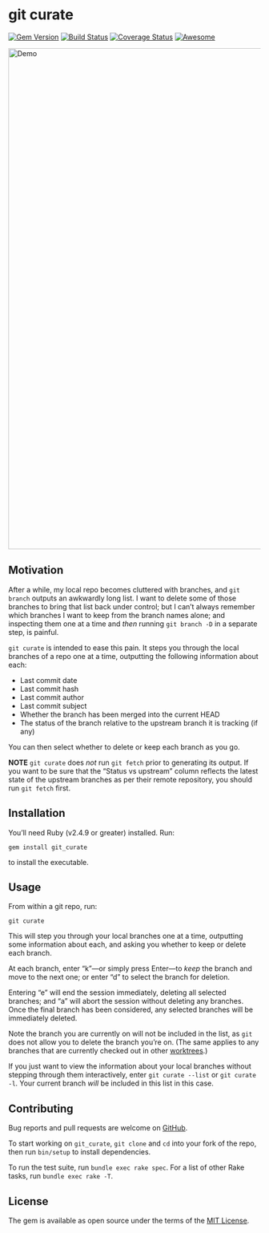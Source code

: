 # git curate

[![Gem Version][GV img]][Gem Version]
[![Build Status][BS img]][Build Status]
[![Coverage Status][CS img]][Coverage Status]
[![Awesome][AR img]][Awesome Ruby]

<img src="https://raw.githubusercontent.com/matt-harvey/git_curate/master/assets/demo.gif" width="1000" alt="Demo" />

## Motivation

After a while, my local repo becomes cluttered with branches, and `git branch` outputs an awkwardly
long list. I want to delete some of those branches to bring that list back under control; but I
can&#8217;t always remember which branches I want to keep from the branch names alone; and inspecting them
one at a time and _then_ running `git branch -D` in a separate step, is painful.

`git curate` is intended to ease this pain. It steps you through the local branches of a repo one at
a time, outputting the following information about each:

* Last commit date
* Last commit hash
* Last commit author
* Last commit subject
* Whether the branch has been merged into the current HEAD
* The status of the branch relative to the upstream branch it is tracking (if any)

You can then select whether to delete or keep each branch as you go.

**NOTE** `git curate` does _not_ run `git fetch` prior to generating its output. If you want to
be sure that the &ldquo;Status vs upstream&rdquo; column reflects the latest state of the upstream branches
as per their remote repository, you should run `git fetch` first.

## Installation

You&#8217;ll need Ruby (v2.4.9 or greater) installed. Run:

```
gem install git_curate
```

to install the executable.

## Usage

From within a git repo, run:

```
git curate
```

This will step you through your local branches one at a time, outputting some information about
each, and asking you whether to keep or delete each branch.

At each branch, enter &ldquo;k&rdquo;&mdash;or simply press Enter&mdash;to _keep_ the branch and move to the next one;
or enter &ldquo;d&rdquo; to select the branch for deletion.

Entering &ldquo;e&rdquo; will end the session immediately, deleting all selected branches; and &ldquo;a&rdquo; will
abort the session without deleting any branches. Once the final branch has been considered,
any selected branches will be immediately deleted.

Note the branch you are currently on will not be included in the list, as `git` does not allow you to delete
the branch you&#8217;re on. (The same applies to any branches that are currently checked out in other
[worktrees](https://git-scm.com/docs/git-worktree).)

If you just want to view the information about your local branches without stepping through
them interactively, enter `git curate --list` or `git curate -l`. Your current branch _will_
be included in this list in this case.

## Contributing

Bug reports and pull requests are welcome on [GitHub](https://github.com/matt-harvey/git_curate).

To start working on `git_curate`, `git clone` and `cd` into your fork of the repo, then run `bin/setup` to
install dependencies.

To run the test suite, run `bundle exec rake spec`. For a list of other Rake tasks, run `bundle exec rake -T`.

## License

The gem is available as open source under the terms of the [MIT License](http://opensource.org/licenses/MIT).

[Gem Version]: https://rubygems.org/gems/git_curate
[Build Status]: https://github.com/matt-harvey/git_curate/actions/workflows/tests.yml
[Coverage Status]: https://coveralls.io/github/matt-harvey/git_curate
[Awesome Ruby]: https://awesome-ruby.com/#-git-tools

[GV img]: https://img.shields.io/gem/v/git_curate.svg
[BS img]: https://github.com/matt-harvey/git_curate/actions/workflows/tests.yml/badge.svg
[CS img]: https://img.shields.io/coveralls/matt-harvey/git_curate.svg
[AR img]: https://cdn.rawgit.com/sindresorhus/awesome/d7305f38d29fed78fa85652e3a63e154dd8e8829/media/badge.svg
